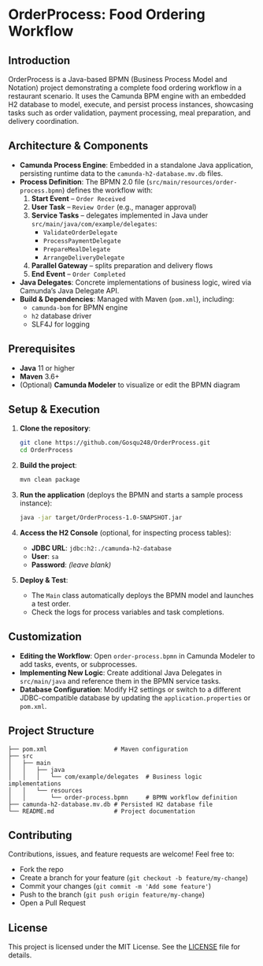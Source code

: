 # OrderProcess: Food Ordering Workflow

## Introduction
OrderProcess is a Java-based BPMN (Business Process Model and Notation) project demonstrating a complete food ordering workflow in a restaurant scenario. It uses the Camunda BPM engine with an embedded H2 database to model, execute, and persist process instances, showcasing tasks such as order validation, payment processing, meal preparation, and delivery coordination.

## Architecture & Components

- **Camunda Process Engine**: Embedded in a standalone Java application, persisting runtime data to the `camunda-h2-database.mv.db` files.
- **Process Definition**: The BPMN 2.0 file (`src/main/resources/order-process.bpmn`) defines the workflow with:
  1. **Start Event** – `Order Received`
  2. **User Task** – `Review Order` (e.g., manager approval)
  3. **Service Tasks** – delegates implemented in Java under `src/main/java/com/example/delegates`:
     - `ValidateOrderDelegate`
     - `ProcessPaymentDelegate`
     - `PrepareMealDelegate`
     - `ArrangeDeliveryDelegate`
  4. **Parallel Gateway** – splits preparation and delivery flows
  5. **End Event** – `Order Completed`
- **Java Delegates**: Concrete implementations of business logic, wired via Camunda’s Java Delegate API.
- **Build & Dependencies**: Managed with Maven (`pom.xml`), including:
  - `camunda-bom` for BPMN engine
  - `h2` database driver
  - SLF4J for logging

## Prerequisites

- **Java** 11 or higher
- **Maven** 3.6+
- (Optional) **Camunda Modeler** to visualize or edit the BPMN diagram

## Setup & Execution

1. **Clone the repository**:
   ```bash
   git clone https://github.com/Gosqu248/OrderProcess.git
   cd OrderProcess
   ```

2. **Build the project**:
   ```bash
   mvn clean package
   ```

3. **Run the application** (deploys the BPMN and starts a sample process instance):
   ```bash
   java -jar target/OrderProcess-1.0-SNAPSHOT.jar
   ```

4. **Access the H2 Console** (optional, for inspecting process tables):
   - **JDBC URL**: `jdbc:h2:./camunda-h2-database`
   - **User**: `sa`
   - **Password**: *(leave blank)*

5. **Deploy & Test**:
   - The `Main` class automatically deploys the BPMN model and launches a test order.
   - Check the logs for process variables and task completions.

## Customization

- **Editing the Workflow**: Open `order-process.bpmn` in Camunda Modeler to add tasks, events, or subprocesses.
- **Implementing New Logic**: Create additional Java Delegates in `src/main/java` and reference them in the BPMN service tasks.
- **Database Configuration**: Modify H2 settings or switch to a different JDBC-compatible database by updating the `application.properties` or `pom.xml`.

## Project Structure

```
├── pom.xml                   # Maven configuration
├── src
│   ├── main
│   │   ├── java
│   │   │   └── com/example/delegates  # Business logic implementations
│   │   └── resources
│   │       └── order-process.bpmn     # BPMN workflow definition
├── camunda-h2-database.mv.db # Persisted H2 database file
└── README.md                 # Project documentation
```

## Contributing

Contributions, issues, and feature requests are welcome! Feel free to:
- Fork the repo
- Create a branch for your feature (`git checkout -b feature/my-change`)
- Commit your changes (`git commit -m 'Add some feature'`)
- Push to the branch (`git push origin feature/my-change`)
- Open a Pull Request

## License

This project is licensed under the MIT License. See the [LICENSE](LICENSE) file for details.
